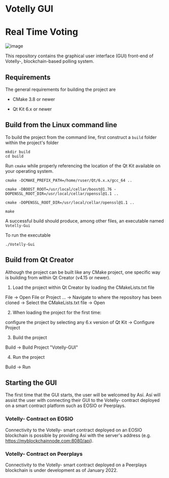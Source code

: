 # Votelly GUI
# Real Time Voting

![image](https://homepesa.com/images/2023-03-acloudbank-1536x705_.jpeg)

This repository contains the graphical user interface (GUI) front-end of Votelly-, blockchain-based polling system.

## Requirements

The general requirements for building the project are

- CMake 3.8 or newer

- Qt Kit 6.x or newer


## Build from the Linux command line

To build the project from the command line, first construct a `build` folder within the project's folder

```
mkdir build
cd build
```

Run `cmake` while properly referencing the location of the Qt Kit available on your operating system.

```
cmake -DCMAKE_PREFIX_PATH=/home/ruser/Qt/6.x.x/gcc_64 ..

cmake -DBOOST_ROOT=/usr/local/cellar/boost@1.76 -DOPENSSL_ROOT_DIR=/usr/local/cellar/openssl@1.1 ..

cmake -DOPENSSL_ROOT_DIR=/usr/local/cellar/openssl@1.1 ..

make
```

A successful build should produce, among other files, an executable named `Votelly-Gui`

To run the executable

```
./Votelly-Gui
```


## Build from Qt Creator

Although the project can be built like any CMake project, one specific way is building from within Qt Creator (v4.15 or newer).

1. Load the project within Qt Creator by loading the CMakeLists.txt file

File -> Open File or Project ... -> Navigate to where the repository has been cloned -> Select the CMakeLists.txt file -> Open

2. When loading the project for the first time:

configure the project by selecting any 6.x version of Qt Kit -> Configure Project

3. Build the project

Build -> Build Project "Votelly-GUI"

4. Run the project

Build -> Run


## Starting the GUI

The first time that the GUI starts, the user will be welcomed by Así.  Así will assist the user with connecting their GUI to the Votelly- contract deployed on a smart contract platform such as EOSIO or Peerplays.

### Votelly- Contract on EOSIO

Connectivity to the Votelly- smart contract deployed on an EOSIO blockchain is possible by providing Así with the server's address (e.g. https://myblockchainnode.com:8080/api).

### Votelly- Contract on Peerplays

Connectivity to the Votelly- smart contract deployed on a Peerplays blockchain is under development as of January 2022.
